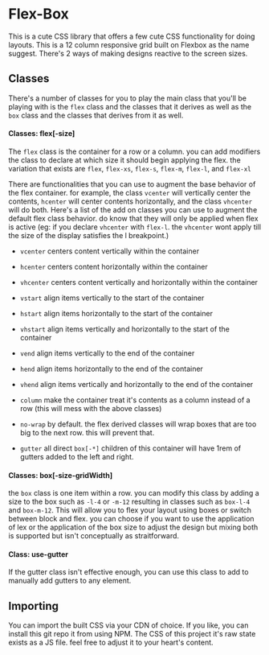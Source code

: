 # Flex-Box
This is a cute CSS library that offers a few cute CSS functionality for doing layouts. This is a 12 column responsive grid built on Flexbox as the name suggest. There's 2 ways of making designs reactive to the screen sizes.

## Classes
There's a number of classes for you to play the main class that you'll be playing with is the `flex` class and the classes that it derives as well as the `box` class and the classes that derives from it as well.

#### Classes: flex[-size]
The `flex` class is the container for a row or a column. you can add modifiers the class to declare at which size it should begin applying the flex. the variation that exists are `flex`, `flex-xs`, `flex-s`, `flex-m`, `flex-l`, and `flex-xl`

There are functionalities that you can use to augment the base behavior of the flex container. for example, the class `vcenter` will vertically center the contents, `hcenter` will center contents horizontally, and the class `vhcenter` will do both. Here's a list of the add on classes you can use to augment the default flex class behavior. do know that they will only be applied when flex is active (eg: if you declare `vhcenter` with `flex-l`. the `vhcenter` wont apply till the size of the display satisfies the l breakpoint.)

- `vcenter` centers content vertically within the container
- `hcenter` centers content horizontally within the container
- `vhcenter` centers content vertically and horizontally within the container
- `vstart` align items vertically to the start of the container
- `hstart` align items horizontally to the start of the container
- `vhstart` align items vertically and horizontally to the start of the container
- `vend` align items vertically to the end of the container
- `hend` align items horizontally to the end of the container
- `vhend` align items vertically and horizontally to the end of the container

- `column` make the container treat it's contents as a column instead of a row (this will mess with the above classes)
- `no-wrap` by default. the flex derived classes will wrap boxes that are too big to the next row. this will prevent that.
- `gutter` all direct `box[-*]` children of this container will have 1rem of gutters added to the left and right.

#### Classes: box[-size-gridWidth]
the `box` class is one item within a row. you can modify this class by adding a size to the box such as `-l-4` or `-m-12` resulting in classes such as `box-l-4` and `box-m-12`. This will allow you to flex your layout using boxes or switch between block and flex. you can choose if you want to use the application of lex or the application of the box size to adjust the design but mixing both is supported but isn't conceptually as straitforward.

#### Class: use-gutter
If the gutter class isn't effective enough, you can use this class to add to manually add gutters to any element.

## Importing
You can import the built CSS via your CDN of choice. If you like, you can install this git repo it from using NPM. The CSS of this project it's raw state exists as a JS file. feel free to adjust it to your heart's content.
